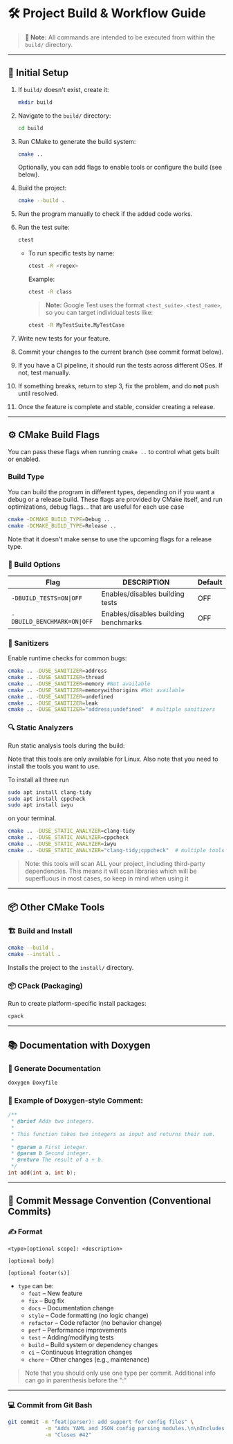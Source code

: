 # 🛠️ Project Build & Workflow Guide

> **📍 Note:** All commands are intended to be executed from within the `build/` directory.

---

## 📁 Initial Setup

1. If `build/` doesn't exist, create it:

   ```bash
   mkdir build
   ```

2. Navigate to the `build/` directory:

   ```bash
   cd build
   ```

3. Run CMake to generate the build system:

   ```bash
   cmake ..
   ```

   Optionally, you can add flags to enable tools or configure the build (see below).

4. Build the project:

   ```bash
   cmake --build .
   ```

5. Run the program manually to check if the added code works.

6. Run the test suite:

   ```bash
   ctest
   ```

   - To run specific tests by name:

     ```bash
     ctest -R <regex>
     ```

     Example:
     ```bash
     ctest -R class
     ```

     > **Note:** Google Test uses the format `<test_suite>.<test_name>`, so you can target individual tests like:
     ```bash
     ctest -R MyTestSuite.MyTestCase
     ```

7. Write new tests for your feature.

8. Commit your changes to the current branch (see commit format below).

9. If you have a CI pipeline, it should run the tests across different OSes. If not, test manually.

10. If something breaks, return to step 3, fix the problem, and do **not** push until resolved.

11. Once the feature is complete and stable, consider creating a release.

---

## ⚙️ CMake Build Flags

You can pass these flags when running `cmake ..` to control what gets built or enabled.

### Build Type

You can build the program in different types, depending on if you want a debug or a release build. These flags are provided by CMake itself, and run optimizations, debug flags... that are useful for each use case

```bash
cmake -DCMAKE_BUILD_TYPE=Debug ..
cmake -DCMAKE_BUILD_TYPE=Release ..
```

Note that it doesn't make sense to use the upcoming flags for a release type.


### 🔬 Build Options

| Flag                     | DESCRIPTION                       | Default |
|--------------------------|--------------------------------------|---------|
| `-DBUILD_TESTS=ON\|OFF`   | Enables/disables building tests      | OFF    |
| `-DBUILD_BENCHMARK=ON\|OFF`| Enables/disables building benchmarks | OFF      |


### 🧼 Sanitizers

Enable runtime checks for common bugs:

```bash
cmake .. -DUSE_SANITIZER=address
cmake .. -DUSE_SANITIZER=thread
cmake .. -DUSE_SANITIZER=memory #Not available 
cmake .. -DUSE_SANITIZER=memorywithorigins #Not available
cmake .. -DUSE_SANITIZER=undefined
cmake .. -DUSE_SANITIZER=leak
cmake .. -DUSE_SANITIZER="address;undefined"  # multiple sanitizers
```


### 🔍 Static Analyzers

Run static analysis tools during the build:


Note that this tools are only available for Linux. Also note that you need to install the tools you want to use. 

To install all three run 

```bash
sudo apt install clang-tidy
sudo apt install cppcheck
sudo apt install iwyu
```
on your terminal.

```bash
cmake .. -DUSE_STATIC_ANALYZER=clang-tidy
cmake .. -DUSE_STATIC_ANALYZER=cppcheck
cmake .. -DUSE_STATIC_ANALYZER=iwyu
cmake .. -DUSE_STATIC_ANALYZER="clang-tidy;cppcheck"  # multiple tools
```

> Note: this tools will scan ALL your project, including third-party dependencies. This means it will scan libraries which will be superfluous in most cases, so keep in mind when using it

---

## 📦 Other CMake Tools

### 🏗️ Build and Install

```bash
cmake --build .
cmake --install .
```

Installs the project to the `install/` directory.

### 📦 CPack (Packaging)

Run to create platform-specific install packages:

```bash
cpack
```

---

## 📚 Documentation with Doxygen

### 📝 Generate Documentation

```bash
doxygen Doxyfile
```

### 🧾 Example of Doxygen-style Comment:

```cpp
/**
 * @brief Adds two integers.
 * 
 * This function takes two integers as input and returns their sum.
 * 
 * @param a First integer.
 * @param b Second integer.
 * @return The result of a + b.
 */
int add(int a, int b);
```

---

## 📌 Commit Message Convention (Conventional Commits)

### ✍️ Format

```
<type>[optional scope]: <description>

[optional body]

[optional footer(s)]
```

- `type` can be:
  - `feat` – New feature
  - `fix` – Bug fix
  - `docs` – Documentation change
  - `style` – Code formatting (no logic change)
  - `refactor` – Code refactor (no behavior change)
  - `perf` – Performance improvements
  - `test` – Adding/modifying tests
  - `build` – Build system or dependency changes
  - `ci` – Continuous Integration changes
  - `chore` – Other changes (e.g., maintenance)

> Note that you should only use one type per commit. Additional info can go in parenthesis before the ":"

---

### 💻 Commit from Git Bash

```bash
git commit -m "feat(parser): add support for config files" \
            -m "Adds YAML and JSON config parsing modules.\n\nIncludes unit tests and default config loading." \
            -m "Closes #42"
```